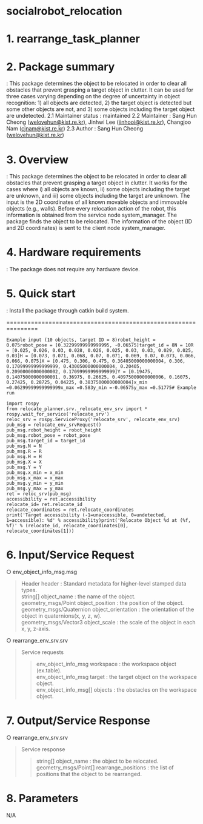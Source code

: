 # socialrobot_relocation

# 1. rearrange_task_planner

# 2. Package summary
: This package determines the object to be relocated in order to clear all obstacles that prevent grasping a target object in clutter. It can be used for three cases varying depending on the degree of uncertainty in object recognition: 1) all objects are detected, 2) the target object is detected but some other objects are not, and 3) some objects including the target object are undetected.
 2.1 Maintainer status : maintained
 2.2 Maintainer : Sang Hun Cheong (welovehun@kist.re.kr), Jinhwi Lee (jinhooi@kist.re.kr), Changjoo Nam (cjnam@kist.re.kr)
 2.3 Author : Sang Hun Cheong (welovehun@kist.re.kr)

# 3. Overview
 : This package determines the object to be relocated in order to clear all obstacles that prevent grasping a target object in clutter. It works for the cases where i) all objects are known, ii) some objects including the target are unknown, and iii) some objects including the target are unknown. The input is the 2D coordinates of all known movable objects and immovable objects (e.g., walls). Before every relocation action of the robot, this information is obtained from the service node system_manager. The package finds the object to be relocated. The information of the object (ID and 2D coordinates) is sent to the client node system_manager. 

# 4. Hardware requirements
 : The package does not require any hardware device.

# 5. Quick start 
 : Install the package through catkin build system. 

===============================================================
```
Example input (10 objects, target ID = 8)robot_height = 0.075robot_pose = [0.32299999999999995, -0.06575]target_id = 8N = 10R = [0.025, 0.026, 0.03, 0.028, 0.026, 0.025, 0.03, 0.03, 0.029, 0.025, 0.03]H = [0.073, 0.071, 0.068, 0.07, 0.071, 0.069, 0.07, 0.073, 0.066, 0.066, 0.075]X = [0.475, 0.306, 0.475, 0.36405000000000004, 0.306, 0.17099999999999999, 0.43005000000000004, 0.20405, 0.20900000000000002, 0.17099999999999999]Y = [0.19475, 0.14075000000000001, 0.36975, 0.26625, 0.40975000000000006, 0.16075, 0.27425, 0.28725, 0.04225, 0.38375000000000004]x_min =0.06299999999999999x_max =0.583y_min =-0.06575y_max =0.51775# Example run
```
```
import rospy
from relocate_planner.srv._relocate_env_srv import *
rospy.wait_for_service('relocate_srv')
reloc_srv = rospy.ServiceProxy('relocate_srv', relocate_env_srv)
pub_msg = relocate_env_srvRequest()
pub_msg.robot_height = robot_height
pub_msg.robot_pose = robot_pose
pub_msg.target_id = target_id
pub_msg.N = N
pub_msg.R = R
pub_msg.H = H
pub_msg.X = X
pub_msg.Y = Y
pub_msg.x_min = x_min
pub_msg.x_max = x_max
pub_msg.y_min = y_min
pub_msg.y_max = y_max
ret = reloc_srv(pub_msg)
accessibility = ret.accessibility
relocate_id= ret.relocate_id
relocate_coordinates = ret.relocate_coordinates
print('Target accessibility (-1=unaccessible, 0=undetected, 1=accessible): %d' % accessibility)print('Relocate Object %d at (%f, %f)' % (relocate_id, relocate_coordinates[0], relocate_coordinates[1]))
```

# 6. Input/Service Request
○ env_object_info_msg.msg<br>
> Header header : Standard metadata for higher-level stamped data types.<br>
> string[] object_name : the name of the object.<br>
> geometry_msgs/Point object_position : the position of the object.<br>
> geometry_msgs/Quaternion object_orientation : the orientation of the object in quaternions(x, y, z, w).<br>
> geometry_msgs/Vector3 object_scale : the scale of the object in each x, y, z-axis.<br>

○ rearrange_env_srv.srv<br>
> Service requests<br>
>> env_object_info_msg workspace : the workspace object (ex.table).<br>
>> env_object_info_msg target : the target object on the workspace object.<br>
>> env_object_info_msg[] objects : the obstacles on the workspace object.<br>

# 7. Output/Service Response
○ rearrange_env_srv.srv<br>
> Service response<br>
>> string[] object_name : the object to be relocated.<br>
>> geometry_msgs/Point[] rearrange_positions : the list of positions that the object to be rearranged.<br>

# 8. Parameters
N/A
